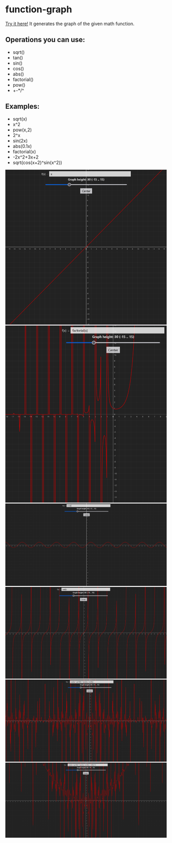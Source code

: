 # function-graph

[Try it here!](https://sirvorak.github.io/function-graph/)
It generates the graph of the given math function.

## Operations you can use:
-   sqrt()
-   tan()
-   sin()
-   cos()
-   abs()
-   factorial()
-   pow()
-   +-*/^

## Examples:
- sqrt(x)
- x^2
- pow(x,2)
- 2^x
- sin(2x)
- abs(0.1x)
- factorial(x)
- -2x^2+3x+2
- sqrt(cos(x+2)^sin(x^2))

![x](/screenshots/x.png)
![factorial](/screenshots/factorial.png)
![sin](/screenshots/sin.png)
![tan](/screenshots/tan.png)
![sin cos tan](/screenshots/sin-cos-tan.png)
![sin cos tan xsquared](/screenshots/sin-cos-tan-xsquared.png)
